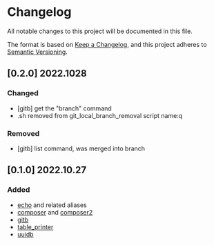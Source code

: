 # Changelog
All notable changes to this project will be documented in this file.

The format is based on [Keep a Changelog](https://keepachangelog.com/en/1.0.0/),
and this project adheres to [Semantic Versioning](https://semver.org/spec/v2.0.0.html).

## [0.2.0] 2022.1028
### Changed
- [gitb] get the "branch" command
- .sh removed from git_local_branch_removal script name:q

### Removed
- [gitb] list command, was merged into branch

## [0.1.0] 2022.10.27
### Added
- [echo](./scripts/echo.sh) and related aliases
- [composer](./scripts/composer) and [composer2](./scripts/composer2)
- [gitb](./scripts/gitb)
- [table_printer](./scripts/table_printer.sh)
- [uuidb](./scripts/uuidb)
